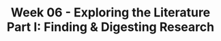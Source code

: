 ---
layout: single_embed_slide
title: "Week 06 - Exploring the Literature Part I: Finding & Digesting Research"
presentation_id: Wp9kiD
canonical_url: /presentations/Wp9kiD/
slides:
  - slide_name: ../deck-3658-large-0.jpeg
    slide_thumbnail: ../deck-3658-thumb-0.jpeg
    slide_text: >
      <p><strong>Location</strong>: CBC Campus - Tuesday T-336 &amp; SWL-220<br />
      <strong>Time</strong>: Tuesdays and Thursdays from 5:30-8:15<br />
      <strong>Week 06</strong>: 09/23/19 — 09/29/19<br />
      <strong>Reading Assignment</strong>: DeCarlo (2018) chapter three
      <strong>Topic and Content Area</strong>: Exploring the Literature Part I<br />
      <strong>Assignments Due</strong>: Assignment 02: reading quiz for chapter three is due at 5:30 PM prior to class via My Heritage<br />
      <strong>Other Important Information</strong>: N/A</p>
      
  - slide_name: ../deck-3658-large-1.jpeg
    slide_thumbnail: ../deck-3658-thumb-1.jpeg
    slide_text: >
      <ul>
      <li>Reading and understanding scholarly journal articles</li>
      <li>Distinguish between high-quality and low-quality journal articles</li>
      <li>Summarize a journal article</li>
      </ul>
      
  - slide_name: ../deck-3658-large-2.jpeg
    slide_thumbnail: ../deck-3658-thumb-2.jpeg
    slide_text: >
      <blockquote>
      <p>Doing research is complicated, time consuming, and can feel overwhelming. The help learn some skills in making sense of it all.</p>
      </blockquote>
      <blockquote>
      <p>Photo credit: <a href="https://unsplash.com/@cristina_gottardi" target="_blank" rel="noopener">Cristina Gottardi</a> on <a href="https://unsplash.com/photos/8hJQKRIQZMY" target="_blank" rel="noopener">Usplash</a></p>
      </blockquote>
      
  - slide_name: ../deck-3658-large-3.jpeg
    slide_thumbnail: ../deck-3658-thumb-3.jpeg
    slide_text: >
      <blockquote>
      <p>We can start off by looking at a scientific paper and breaking down all of the parts.</p>
      </blockquote>
      
  - slide_name: ../deck-3658-large-4.jpeg
    slide_thumbnail: ../deck-3658-thumb-4.jpeg
    slide_text: >
      <blockquote>
      <p>At the top of any paper will be the title and name of journal.</p>
      </blockquote>
      <ul>
      <li>Great for getting an idea what the topic is. Most articles their title is a good description of what it is.</li>
      <li>The journal information is usually all together for all of the parts you need for a citation.</li>
      </ul>
      
  - slide_name: ../deck-3658-large-5.jpeg
    slide_thumbnail: ../deck-3658-thumb-5.jpeg
    slide_text: >
      <blockquote>
      <p>There is usually a section for informationa about the author.</p>
      </blockquote>
      <ul>
      <li>What university they work for (if any)</li>
      <li>Potentially their degrees (although you generally don’t put that into your paper</li>
      <li>Sometimes biographies</li>
      <li>Sometimes they list things that could be considered a conflict of interest.</li>
      </ul>
      
  - slide_name: ../deck-3658-large-6.jpeg
    slide_thumbnail: ../deck-3658-thumb-6.jpeg
    slide_text: >
      <blockquote>
      <p>Any paper will have a short summary written by the author that is a great place to start.</p>
      </blockquote>
      
  - slide_name: ../deck-3658-large-7.jpeg
    slide_thumbnail: ../deck-3658-thumb-7.jpeg
    slide_text: >
      <blockquote>
      <p>Introduction: A statement of what is currently known about the study subject that articulates the questions being investigated. It cites other scholarly works, lays the foundation for the study, and sometimes states a hypothesis to be tested.</p>
      </blockquote>
      <ul>
      <li>Often this includes the literature review completed by the author.</li>
      <li>Sometimes there are multiple section in this section.</li>
      </ul>
      
  - slide_name: ../deck-3658-large-8.jpeg
    slide_thumbnail: ../deck-3658-thumb-8.jpeg
    slide_text: >
      <blockquote>
      <p>Results: A description of the research conducted and the results obtained.</p>
      </blockquote>
      <ul>
      <li>Results are presented as tables, large datasets, and figures, which can include graphics, videos, diagrams, and photographs</li>
      <li>Some papers include additional supporting data as a supplement</li>
      <li>Very different in a more theoretical paper</li>
      </ul>
      
  - slide_name: ../deck-3658-large-9.jpeg
    slide_thumbnail: ../deck-3658-thumb-9.jpeg
    slide_text: >
      <blockquote>
      <p>Discussion: An analysis and interpretation of the data presented that integrates the new information with prior findings, states the implications of the work, and sometimes generates new hypotheses to be tested</p>
      </blockquote>
      
  - slide_name: ../deck-3658-large-10.jpeg
    slide_thumbnail: ../deck-3658-thumb-10.jpeg
    slide_text: >
      <blockquote>
      <p>Methods: A description of how the studies were conducted, with sufficient detail so that others can repeat them exactly</p>
      </blockquote>
      
  - slide_name: ../deck-3658-large-11.jpeg
    slide_thumbnail: ../deck-3658-thumb-11.jpeg
    slide_text: >
      <blockquote>
      <p>References: The list of the articles cited in the paper that provide information on the research topic and the methods.</p>
      </blockquote>
      
  - slide_name: ../deck-3658-large-12.jpeg
    slide_thumbnail: ../deck-3658-thumb-12.jpeg
    slide_text: >
      <blockquote>
      <p>That is the anatomy of a scientific paper.</p>
      </blockquote>
      
  - slide_name: ../deck-3658-large-13.jpeg
    slide_thumbnail: ../deck-3658-thumb-13.jpeg
    slide_text: >
      <blockquote>
      <p>[Whole Class Activity] Watch the video. Discussion what stands out.</p>
      </blockquote>
      <p>Lockman, T. (2012, August 12) How to read a scholarly journal article. Retrieved from <a href="https://youtu.be/EEVftUdfKtQ" target="_blank" rel="noopener">https://youtu.be/EEVftUdfKtQ</a>.</p>
      
  - slide_name: ../deck-3658-large-14.jpeg
    slide_thumbnail: ../deck-3658-thumb-14.jpeg
    slide_text: >
      <blockquote>
      <p>Along with finding the important parts that Lockman describes, it is important for you to be able to summarize the articles.</p>
      </blockquote>
      
  - slide_name: ../deck-3658-large-15.jpeg
    slide_thumbnail: ../deck-3658-thumb-15.jpeg
    slide_text: >
      <blockquote>
      <p>Lets look at this with a specific article example.</p>
      </blockquote>
      <p>Johnston-Goodstar, K., &amp; VeLure Roholt, R. (2017) “Our kids aren’t dropping out; they’re being pushed out” : Native American Students and racial micro aggressions in schools. Journal of Ethnic &amp; Cultural Diversity in Social Work, 26 (1-2) 30-47, <a href="https://doi.org/10.1080/15313204.2016.1263818" target="_blank" rel="noopener">https://doi.org/10.1080/15313204.2016.1263818</a></p>
      
  - slide_name: ../deck-3658-large-16.jpeg
    slide_thumbnail: ../deck-3658-thumb-16.jpeg
    slide_text: >
      <blockquote>
      <p>When you are reading you should write down the information about the citation to keep yourself up to date or add it to citation software.</p>
      </blockquote>
      <p>This information includes:</p>
      <ul>
      <li>Author</li>
      <li>Date</li>
      <li>Article title</li>
      <li>Journal title</li>
      <li>Issue and volume number</li>
      <li>Page numbers</li>
      </ul>
      
  - slide_name: ../deck-3658-large-17.jpeg
    slide_thumbnail: ../deck-3658-thumb-17.jpeg
    slide_text: >
      <blockquote>
      <p>This is an example of a citation.</p>
      </blockquote>
      <ul>
      <li>Don’t just copy what the article says or the database (e.g. EscoHost)</li>
      <li>Look up each one until you get a better understanding</li>
      <li>Recognize that always have - Author (year) title. Source.</li>
      </ul>
      <p>Johnston-Goodstar, K., &amp; VeLure Roholt, R. (2017) “Our kids aren’t dropping out; they’re being pushed out” : Native American Students and racial micro aggressions in schools. Journal of Ethnic &amp; Cultural Diversity in Social Work, 26 (1-2) 30-47, <a href="https://doi.org/10.1080/15313204.2016.1263818" target="_blank" rel="noopener">https://doi.org/10.1080/15313204.2016.1263818</a></p>
      
  - slide_name: ../deck-3658-large-18.jpeg
    slide_thumbnail: ../deck-3658-thumb-18.jpeg
    slide_text: >
      <blockquote>
      <p>You should take notes. One useful way of doing this is to keep note cards so that you can refer back to them.</p>
      </blockquote>
      <p>Write the key <strong>findings</strong> in your own words.
      These should be mentioned in the abstract AND described in the discussion.
      The fewer words the better.</p>
      
  - slide_name: ../deck-3658-large-19.jpeg
    slide_thumbnail: ../deck-3658-thumb-19.jpeg
    slide_text: >
      <blockquote>
      <p>You can summarize from the abstract, but you won’t get as detailed of information</p>
      </blockquote>
      
  - slide_name: ../deck-3658-large-20.jpeg
    slide_thumbnail: ../deck-3658-thumb-20.jpeg
    slide_text: >
      <blockquote>
      <p>Find those summaries in the article for better details.</p>
      </blockquote>
      
  - slide_name: ../deck-3658-large-21.jpeg
    slide_thumbnail: ../deck-3658-thumb-21.jpeg
    slide_text: >
      <blockquote>
      <p>Helpful to review the key words provided by the author. Helps find other articles that have similar topics. Helps you to understand the taxomimy that is used for your subject. Use those words to describe things.</p>
      </blockquote>
      <ul>
      <li>List the key words.</li>
      <li>This will help you in your future searches AND when organizing your literature review.</li>
      </ul>
      
  - slide_name: ../deck-3658-large-22.jpeg
    slide_thumbnail: ../deck-3658-thumb-22.jpeg
    slide_text: >
      <blockquote>
      <p>They are usually with the abstract.</p>
      </blockquote>
      
  - slide_name: ../deck-3658-large-23.jpeg
    slide_thumbnail: ../deck-3658-thumb-23.jpeg
    slide_text: >
      <blockquote>
      <p>[Whole Class Activity] Watch the video. Discussion about what to do to evaluate a source.</p>
      </blockquote>
      <blockquote>
      <p>Mallon, M. (2012 August 13) Evaluating journal articles with the CAARP test. Retrieved from <a href="https://youtu.be/Q5Se7lxSANM" target="_blank" rel="noopener">https://youtu.be/Q5Se7lxSANM</a></p>
      </blockquote>
      
  - slide_name: ../deck-3658-large-24.jpeg
    slide_thumbnail: ../deck-3658-thumb-24.jpeg
    slide_text: >
      <blockquote>
      <p>To help us consider how to research a project, lets look at the topic of burnout.</p>
      </blockquote>
      <p>Let’s take the topic of burnout in social work.</p>
      <ul>
      <li>How do you feel about this topic?</li>
      <li>What do you already know?</li>
      <li>Do you have any biases about it?</li>
      <li>What kind of literature should we look for?</li>
      </ul>
      
  - slide_name: ../deck-3658-large-25.jpeg
    slide_thumbnail: ../deck-3658-thumb-25.jpeg
    slide_text: >
      <blockquote>
      <p>Being able to look at literature, there are some things that we can do.</p>
      </blockquote>
      <p>[Small Group Activity] In small groups with students around you, spend some time looking into burn out. Just work on getting a lay of the land.</p>
      <p>Let’s find some literature on burnout</p>
      <ul>
      <li>
      <p>Keywords</p>
      </li>
      <li>
      <p>Finding a database</p>
      </li>
      <li>
      <p>Skimming abstracts</p>
      </li>
      <li>
      <p>Look for authors and journal names</p>
      </li>
      <li>
      <p>Examine references</p>
      </li>
      <li>
      <p>Search for meta analyses and systematic reviews</p>
      </li>
      <li>
      <p>How specific is our focus?  What literature is relevant?</p>
      <ul>
      <li>Social work only?  Specific context?</li>
      <li>Human services, health professions, etc.?</li>
      </ul>
      </li>
      <li>
      <p>What is our working definition for burnout?  Is there a better one?</p>
      <ul>
      <li>How about a theory for burnout?</li>
      </ul>
      </li>
      <li>
      <p>What are some causes and effects of burnout?  What is burnout associated with?</p>
      </li>
      </ul>
      
  - slide_name: ../deck-3658-large-26.jpeg
    slide_thumbnail: ../deck-3658-thumb-26.jpeg
    slide_text: >
      <blockquote>
      <p>Lets put these thoughts to use.</p>
      </blockquote>
      <p>Example article about social worker burnout</p>
      <p>Lloyd, C., King, R., &amp; Chenoweth, L. (2002) Social work, stress and burnout: A review. <em>Journal of Mental Health, 11</em>,(3), pp 255-265. <a href="https://doi.org/10.1080/09638230020023642" target="_blank" rel="noopener">https://doi.org/10.1080/09638230020023642</a></p>
      <p>Available at <a href="https://espace.library.uq.edu.au/data/UQ_62252/SocialWorkStressBurnout.pdf?Expires=1569350629&amp;Key-Pair-Id=APKAJKNBJ4MJBJNC6NLQ&amp;Signature=fn3AHeqTmsrrKE~115lF4i-FklfaSNZbkff-nZCypA2RvLewsLCltoPnmn5qxcifKEDpY04D9K84mbY2mjn3kL42qQnUT8qVLCFsDxqnjhx6OYXn5xj7HpOnlIjpUZoYPHvel~7yuEZW4PXDAzCLhTuuUe9p2FuL9ksVufkRbPXjq2rjiVNjtII9aNOfZVxB0fsPn0KQRdc0TRPR5Et6hoqvpafcvwTr37l~6y~r0GRMItyXBeywDfIpT1Ij3IO9UvNHV5dRGs4yn5XUJ23LYzHnL8O1wUY-DjgGsGsuGz72r6XgJzs8apIthEmg1wXq1BKPPjA-MANuDwwFTJPH6w__" target="_blank" rel="noopener">https://espace.library.uq.edu.au/data/UQ_62252/SocialWorkStressBurnout.pdf</a></p>
      
  - slide_name: ../deck-3658-large-27.jpeg
    slide_thumbnail: ../deck-3658-thumb-27.jpeg
    slide_text: >
      <blockquote>
      <p>You will be working in your same small groups.</p>
      </blockquote>
      <p>Read the article together, as a group</p>
      <ul>
      <li>Jot down your answers to each question in Table 3.1 in the book</li>
      <li>Also, note any key facts or data you might want if you were writing a research proposal on social worker burnout</li>
      <li>You don’t need to write anything formal.  Just rough notes.  We’ll share together as a class</li>
      </ul>
      
  - slide_name: ../deck-3658-large-28.jpeg
    slide_thumbnail: ../deck-3658-thumb-28.jpeg
    slide_text: >
      <p>Evaluating this source</p>
      <ul>
      <li>Outdated?</li>
      <li>Old sources?</li>
      <li>Credentials of the author?</li>
      <li>Publisher?</li>
      <li>Relevant to your topic?</li>
      <li>Important in literature?</li>
      <li>Accurate?</li>
      <li>Reliable and objective?</li>
      <li>Scope?</li>
      </ul>
      <p>Strength of the evidence:</p>
      <ul>
      <li>Meta-analysis and meta-synthesis</li>
      <li>Experiments and quasi-experiments</li>
      <li>Longitudinal surveys</li>
      <li>Cross-sectional surveys</li>
      <li>Qualitative studies</li>
      <li>This is not the only standard by which you should just strength of the evidence!</li>
      </ul>
      
  - slide_name: ../deck-3658-large-29.jpeg
    slide_thumbnail: ../deck-3658-thumb-29.jpeg
    slide_text: >
      <ul>
      <li>What are the main conclusions?</li>
      <li>How do you use it to inform a <strong>literature review</strong>
      </li>
      </ul>
      
  - slide_name: ../deck-3658-large-30.jpeg
    slide_thumbnail: ../deck-3658-thumb-30.jpeg
    slide_text: >
      <ul>
      <li>Program evaluation for next semester</li>
      <li>What population are you interested</li>
      <li>What is the problem that you are interested in</li>
      <li>Groups to look for some articles</li>
      </ul>
      
---
